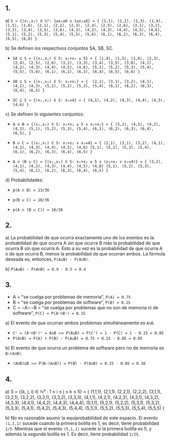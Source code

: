## 1.
a) `S = {(x₁,x₂) ∈ ℕ²: 1≤x₁≤6 ∧ 1≤x₂≤6} = {
    (1,1), (1,2), (1,3), (1,4), (1,5), (1,6), (2,1), (2,2), (2,3), (2,4), (2,5), (2,6),
    (3,1), (3,2), (3,3), (3,4), (3,5), (3,6), (4,1), (4,2), (4,3), (4,4), (4,5), (4,6),
    (5,1), (5,2), (5,3), (5,4), (5,5), (5,6), (6,1), (6,2), (6,3), (6,4), (6,5), (6,6)
}`

b) Se definen los respectivos conjuntos SA, SB, SC.

* `SA ⊆ S = {(x₁,x₂) ∈ S: x₁+x₂ ≥ 5} = {
    (1,4), (1,5), (1,6), (2,3), (2,4), (2,5), (2,6),
    (3,2), (3,3), (3,4), (3,5), (3,6), (4,1), (4,2), (4,3), (4,4), (4,5), (4,6),
    (5,1), (5,2), (5,3), (5,4), (5,5), (5,6), (6,1), (6,2), (6,3), (6,4), (6,5), (6,6)
}`

* `SB ⊆ S = {(x₁,x₂) ∈ S: x₁>x₂} = { 
    (2,1),
    (3,1), (3,2), (4,1), (4,2), (4,3),
    (5,1), (5,2), (5,3), (5,4), (6,1), (6,2), (6,3), (6,4), (6,5)
}`

* `SC ⊆ S = {(x₁,x₂) ∈ S: x₁=4} = {
    (4,1), (4,2), (4,3), (4,4), (4,5), (4,6)
}`

c) Se definen lo siguientes conjuntos:

* `A ∩ B = {(x₁,x₂) ∈ S: x₁+x₂ ≥ 5 ∧ x₁>x₂} = {
    (3,2), (4,1), (4,2), (4,3),
    (5,1), (5,2), (5,3), (5,4), (6,1), (6,2), (6,3), (6,4), (6,5),
}`

* `B ∪ C = {(x₁,x₂) ∈ S: x₁>x₂ ∨ x₁=4} = {
    (2,1),
    (3,1), (3,2), (4,1), (4,2), (4,3), (4,4), (4,5), (4,6)
    (5,1), (5,2), (5,3), (5,4), (6,1), (6,2), (6,3), (6,4), (6,5)
}`

* `A ∩ (B ∪ C) = {(x₁,x₂) ∈ S: x₁+x₂ ≥ 5 ∧ (x₁>x₂ ∨ x₁=4)} = {
    (3,2), (4,1), (4,2), (4,3), (4,4), (4,5), (4,6)
    (5,1), (5,2), (5,3), (5,4), (6,1), (6,2), (6,3), (6,4), (6,5)
}`

d) Probabilidades:

* `p(A ∩ B) = 13/36`

* `p(B ∪ C) = 18/36`

* `p(A ∩ (B ∪ C)) = 16/36`

## 2.
a) La probabilidad de que ocurra exactamente uno de los eventos es la
probabilidad de que ocurra A sin que ocurra B más la probabilidad de que ocurra
B sin que ocurra A. Esto a su vez es la probabilidad de que ocurra A o de que
ocurra B, menos la probabilidad de que ocurran ambos. La fórmula deseada es,
entonces, `P(A∪B) - P(A∩B)`.

b) `P(A∪B) - P(A∩B) = 0.9 - 0.5 = 0.4`

## 3.
* A = "se cuelga por problemas de memoria", `P(A) = 0.75`
* B = "se cuelga por problemas de software", `P(B) = 0.15`
* C = ¬A∩¬B = "se cuelga por problemas que no son de memoria ni de software", `P(C) = P(Aᶜ∩Bᶜ) = 0.15`

a) El evento de que ocurran ambos problemas simultáneamente es `A∩B`.
* `Cᶜ = (Aᶜ∩Bᶜ)ᶜ = A∪B ⟹ P(A∪B) = P(Cᶜ) = 1 - P(C) = 1 - 0.15 = 0.85`
* `P(A∩B) = P(A) + P(B) - P(A∪B) = 0.75 + 0.15 - 0.85 = 0.05`

b) El evento de que ocurra un problema de software pero no de memoria es `B−(A∩B)`.
* `(A∩B)⊆B ⟹ P(B−(A∩B)) = P(B) - P(A∩B) = 0.15 - 0.05 = 0.10`

## 4.
a) S = {(k, j, i) ∈ ℕ³ : 1 ≤ i ≤ j ≤ k ≤ 5} = {
    (1,1,1),
    (2,1,1), (2,2,1), (2,2,2),
    (3,1,1), (3,2,1), (3,2,2), (3,3,1), (3,3,2), (3,3,3),
    (4,1,1), (4,2,1), (4,2,2), (4,3,1), (4,3,2), (4,3,3), (4,4,1), (4,4,2), (4,4,3), (4,4,4),
    (5,1,1), (5,2,1), (5,2,2), (5,3,1), (5,3,2), (5,3,3), (5,4,1), (5,4,2), (5,4,3), (5,4,4), (5,5,1), (5,5,2), (5,5,3), (5,5,4), (5,5,5)
}

b) No es razonable asumir la equiprobabilidad de este espacio. El evento
`(1,1,1)` sucede cuando la primera bolilla es 1, es decir, tiene probabilidad
`1/5`. Mientras que el evento `(5,1,1)` sucede si la primera bolilla es 5, y
además la segunda bolilla es 1. Es decir, tiene probabilidad `1/25`.
